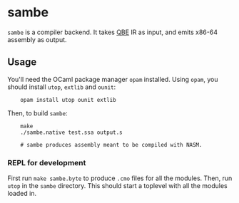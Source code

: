 # sambe

`sambe` is a compiler backend. It takes [QBE][qbe] IR as input, and emits
x86-64 assembly as output.

## Usage

You'll need the OCaml package manager `opam` installed. Using `opam`,
you should install `utop`, `extlib` and `ounit`:

```shell
    opam install utop ounit extlib
```

Then, to build `sambe`:

```shell
    make
    ./sambe.native test.ssa output.s
     
    # sambe produces assembly meant to be compiled with NASM.
```

### REPL for development

First run `make sambe.byte` to produce `.cmo` files for all the
modules. Then, run `utop` in the `sambe` directory. This should start
a toplevel with all the modules loaded in.

[qbe]: https://c9x.me/compile/
